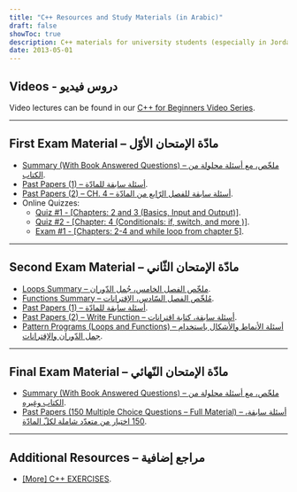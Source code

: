 ```yaml
---
title: "C++ Resources and Study Materials (in Arabic)"
draft: false
showToc: true
description: C++ materials for university students (especially in Jordan), including summaries, questions, exercisers, and past papers, by AbuKhleif.
date: 2013-05-01
---
```


## Videos - دروس فيديو
Video lectures can be found in our [C++ for Beginners Video Series](/series/c++-for-beginners/).


---

## First Exam Material – مادّة الإمتحان الأوّل
* [Summary (With Book Answered Questions) – ملخّص، مع أسئلة محلولة من الكتاب](https://go.noor.guru/cpp-fts).
* [Past Papers (1) – أسئلة سابقة للمادّة](https://go.noor.guru/cpp-ftq1).
* [Past Papers (2) – CH. 4 – أسئلة سابقة للفصل الرّابع من المادّة](https://go.noor.guru/cpp-ftq2).
* Online Quizzes:
    * [Quiz #1 - [Chapters: 2 and 3 (Basics, Input and Output)]](https://go.noor.guru/cpp-qft1).
    * [Quiz #2 - [Chapter: 4 (Conditionals: if, switch, and more )]](https://go.noor.guru/cpp-qft2).
    * [Exam #1 - [Chapters: 2-4 and while loop from chapter 5]](https://go.noor.guru/cpp-eft2).


---

## Second Exam Material – مادّة الإمتحان الثّاني
* [Loops Summary – ملخّص الفصل الخامس، جُمل الدّوران](https://go.noor.guru/cpp-sds1).
* [Functions Summary – مُلخّص الفصل السّادس، الإقترانات](https://go.noor.guru/cpp-sds2).
* [Past Papers (1) – أسئلة سابقة للمادّة](https://go.noor.guru/cpp-sdq1).
* [Past Papers (2) – Write Function – أسئلة سابقة، كتابة اقترانات](https://go.noor.guru/cpp-sdq2).
* [Pattern Programs (Loops and Functions) – أسئلة الأنماط والأشكال باستخدام جمل الدّوران والإقترانات](https://go.noor.guru/cpp-sdq3).

---

## Final Exam Material – مادّة الإمتحان النّهائي
* [Summary (With Book Answered Questions) – ملخّص، مع أسئلة محلولة من الكتاب وغيره](https://go.noor.guru/cpp-fls).
* [Past Papers (150 Multiple Choice Questions – Full Material) – أسئلة سابقة، 150 اختيار من متعدّد شاملة لكلّ المادّة](https://go.noor.guru/cpp-flq).

---

## Additional Resources – مراجع إضافية
* [[More] C++ EXERCISES](https://go.noor.guru/cpp-ex).